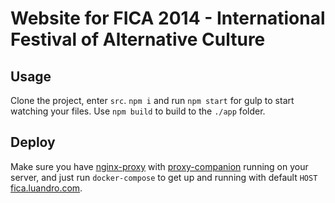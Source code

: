 # Website for FICA 2014 - International Festival of Alternative Culture


## Usage

Clone the project, enter `src`. `npm i` and run `npm start` for gulp to start watching your files. Use `npm build` to build to the `./app` folder.

## Deploy

Make sure you have [nginx-proxy](https://github.com/jwilder/nginx-proxy) with [proxy-companion](https://github.com/JrCs/docker-letsencrypt-nginx-proxy-companion) running on your server, and just run `docker-compose` to get up and running with default `HOST` [fica.luandro.com](https://theagency.luandro.com).